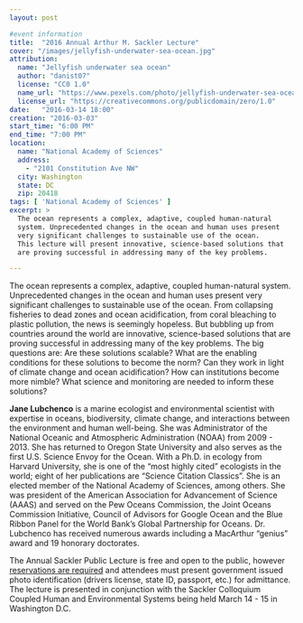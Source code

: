 ```yaml
---
layout: post

#event information
title:  "2016 Annual Arthur M. Sackler Lecture"
cover: "/images/jellyfish-underwater-sea-ocean.jpg"
attribution:
  name: "Jellyfish underwater sea ocean"
  author: "danist07"
  license: "CC0 1.0"
  name_url: "https://www.pexels.com/photo/jellyfish-underwater-sea-ocean-9694"
  license_url: "https://creativecommons.org/publicdomain/zero/1.0"
date:   "2016-03-14 18:00"
creation: "2016-03-03"
start_time: "6:00 PM"
end_time: "7:00 PM"
location:
  name: "National Academy of Sciences"
  address:
    - "2101 Constitution Ave NW"
  city: Washington
  state: DC
  zip: 20418
tags: [ 'National Academy of Sciences' ]
excerpt: >
  The ocean represents a complex, adaptive, coupled human-natural
  system. Unprecedented changes in the ocean and human uses present
  very significant challenges to sustainable use of the ocean.
  This lecture will present innovative, science-based solutions that
  are proving successful in addressing many of the key problems.

---
```


The ocean represents a complex, adaptive, coupled human-natural system.
Unprecedented changes in the ocean and human uses present very
significant challenges to sustainable use of the ocean. From collapsing
fisheries to dead zones and ocean acidification, from coral bleaching
to plastic pollution, the news is seemingly hopeless. But bubbling up
from countries around the world are innovative, science-based solutions
that are proving successful in addressing many of the key problems.
The big questions are: Are these solutions scalable? What are the
enabling conditions for these solutions to become the norm? Can they
work in light of climate change and ocean acidification? How can
institutions become more nimble? What science and monitoring are
needed to inform these solutions?

**Jane Lubchenco** is a marine ecologist and environmental scientist with
expertise in oceans, biodiversity, climate change, and interactions
between the environment and human well-being. She was Administrator
of the National Oceanic and Atmospheric Administration (NOAA)
from 2009 - 2013. She has returned to Oregon State University and also
serves as the first U.S. Science Envoy for the Ocean. With a Ph.D. in
ecology from Harvard University, she is one of the “most highly cited”
ecologists in the world; eight of her publications are “Science
Citation Classics”. She is an elected member of the National Academy
of Sciences, among others. She was president of the American
Association for Advancement of Science (AAAS) and served on the Pew
Oceans Commission, the Joint Oceans Commission Initiative, Council of
Advisors for Google Ocean and the Blue Ribbon Panel for the World
Bank’s Global Partnership for Oceans. Dr. Lubchenco has received
numerous awards including a MacArthur “genius” award and 19 honorary
doctorates.

The Annual Sackler Public Lecture is free and open to the public,
however [reservations are required](http://www.eventbrite.com/e/2016-annual-sackler-lecture-enough-with-the-doom-and-gloom-holistic-approaches-bring-hope-for-tickets-21209750936) and attendees must present government
issued photo identification (drivers license, state ID, passport, etc.)
for admittance. The lecture is presented in conjunction with the
Sackler Colloquium Coupled Human and Environmental Systems being held
March 14 - 15 in Washington D.C.

